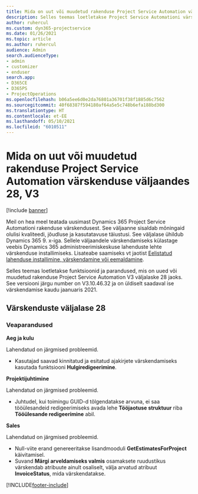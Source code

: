 ```yaml
---
title: Mida on uut või muudetud rakenduse Project Service Automation värskenduse väljaandes 28, V3
description: Selles teemas loetletakse Project Service Automationi värskenduse väljalaske 28, V3 saadaolevaid funktsioone ja parandusi.
author: ruhercul
ms.custom: dyn365-projectservice
ms.date: 01/26/2021
ms.topic: article
ms.author: ruhercul
audience: Admin
search.audienceType:
- admin
- customizer
- enduser
search.app:
- D365CE
- D365PS
- ProjectOperations
ms.openlocfilehash: b06a5ee6d0e2da76801a36701f38f1885d6c7562
ms.sourcegitcommit: 40f68387f594180af64a5e5c748b6efa188bd300
ms.translationtype: HT
ms.contentlocale: et-EE
ms.lasthandoff: 05/10/2021
ms.locfileid: "6010511"
---
```

# <a name="whats-new-or-changed-in-project-service-automation-update-release-28-v3"></a>Mida on uut või muudetud rakenduse Project Service Automation värskenduse väljaandes 28, V3

[!include [banner](../includes/psa-now-project-operations.md)]

Meil on hea meel teatada uusimast Dynamics 365 Project Service Automationi rakenduse värskendusest. See väljaanne sisaldab mõningaid olulisi kvaliteedi, jõudluse ja kasutatavuse täiustusi. See väljalase ühildub Dynamics 365 9. x-iga. Sellele väljaandele värskendamiseks külastage veebis Dynamics 365 administreerimiskeskuse lahenduste lehte värskenduse installimiseks. Lisateabe saamiseks vt jaotist [Eelistatud lahenduse installimine, värskendamine või eemaldamine](/power-platform/admin/install-remove-preferred-solution).

Selles teemas loetletakse funktsioonid ja parandused, mis on uued või muudetud rakenduse Project Service Automation V3 väljalaske 28 jaoks. See versiooni järgu number on V3.10.46.32 ja on üldiselt saadaval ise värskendamise kaudu jaanuaris 2021.

## <a name="update-release-28"></a>Värskenduste väljalase 28

### <a name="bug-fixes"></a>Veaparandused

**Aeg ja kulu**

Lahendatud on järgmised probleemid.

- Kasutajad saavad kinnitatud ja esitatud ajakirjete värskendamiseks kasutada funktsiooni **Hulgiredigeerimine**.

**Projektijuhtimine**

Lahendatud on järgmised probleemid.

- Juhtudel, kui toimingu GUID-d tõlgendatakse arvuna, ei saa tööülesandeid redigeerimiseks avada lehe **Tööjaotuse struktuur** riba **Tööülesande redigeerimine** abil.

**Sales**

Lahendatud on järgmised probleemid.

- Null-viite erand genereeritakse lisandmooduli **GetEstimatesForProject** käivitamisel.
- Suvand **Märgi arveldamiseks valmis** osamaksete ruudustikus värskendab atribuute ainult osaliselt, välja arvatud atribuut **InvoiceStatus**, mida värskendatakse.



[!INCLUDE[footer-include](../includes/footer-banner.md)]